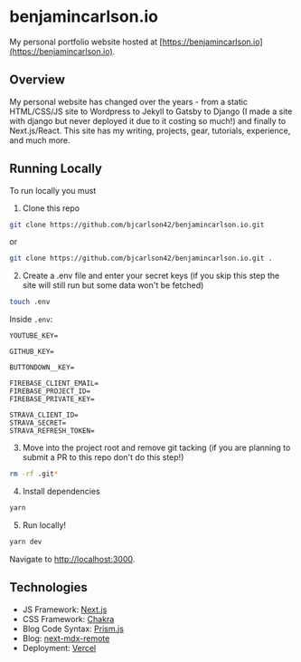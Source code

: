 # benjamincarlson.io

My personal portfolio website hosted at [https://benjamincarlson.io](https://benjamincarlson.io).

## Overview

My personal website has changed over the years - from a static HTML/CSS/JS site to Wordpress to Jekyll to Gatsby to Django (I made a site with django but never deployed it due to it costing so much!) and finally to Next.js/React. This site has my writing, projects, gear, tutorials, experience, and much more.

## Running Locally

To run locally you must

1. Clone this repo

```bash
git clone https://github.com/bjcarlson42/benjamincarlson.io.git
```

or

```bash
git clone https://github.com/bjcarlson42/benjamincarlson.io.git .
```

2. Create a .env file and enter your secret keys (if you skip this step the site will still run but some data won't be fetched)

```bash
touch .env
```

Inside ```.env```:

```
YOUTUBE_KEY=

GITHUB_KEY=

BUTTONDOWN__KEY=

FIREBASE_CLIENT_EMAIL=
FIREBASE_PROJECT_ID=
FIREBASE_PRIVATE_KEY=

STRAVA_CLIENT_ID=
STRAVA_SECRET=
STRAVA_REFRESH_TOKEN=
```

3. Move into the project root and remove git tacking (if you are planning to submit a PR to this repo don't do this step!)

```bash
rm -rf .git*
```

4. Install dependencies

```bash
yarn
```

5. Run locally!

```bash
yarn dev
```

Navigate to [http://localhost:3000](http://localhost:3000).

## Technologies

- JS Framework: [Next.js](https://nextjs.org/)
- CSS Framework: [Chakra](https://chakra-ui.com/)
- Blog Code Syntax: [Prism.js](https://prismjs.com/)
- Blog: [next-mdx-remote](https://github.com/hashicorp/next-mdx-remote)
- Deployment: [Vercel](https://vercel.com/)
